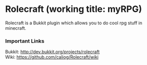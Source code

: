 # Rolecraft (working title: myRPG)
Rolecraft is a Bukkit plugin which allows you to do cool rpg stuff in minecraft.

### Important Links
Bukkit: http://dev.bukkit.org/projects/rolecraft<br>
Wiki: https://github.com/caliog/Rolecraft/wiki<br>
